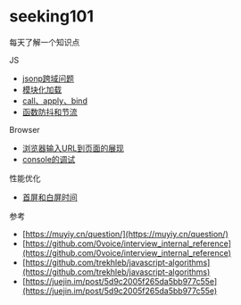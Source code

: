 # seeking101
每天了解一个知识点

JS 
- [jsonp跨域问题](./JS/jsonp.md)
- [模块化加载](./JS/module_loader.md)
- [call、apply、bind](./JS/call_apply_bind.md)
- [函数防抖和节流](./JS/debounce_throttle.md)

Browser
- [浏览器输入URL到页面的展现](./Browser/url_performance.md)
- [console的调试](./Browser/console_for_fun.md)

性能优化
- [首屏和白屏时间](./Optimize/first_page.md)

参考
- [https://muyiy.cn/question/](https://muyiy.cn/question/)
- [https://github.com/0voice/interview_internal_reference](https://github.com/0voice/interview_internal_reference)
- [https://github.com/trekhleb/javascript-algorithms](https://github.com/trekhleb/javascript-algorithms)
- [https://juejin.im/post/5d9c2005f265da5bb977c55e](https://juejin.im/post/5d9c2005f265da5bb977c55e)